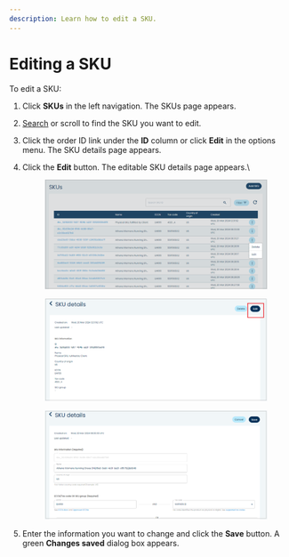 ```yaml
---
description: Learn how to edit a SKU.
---
```


# Editing a SKU

To edit a SKU:

1. Click **SKUs** in the left navigation. The SKUs page appears.
2. [Search](searching-for-skus.md) or scroll to find the SKU you want to edit.
3. Click the order ID link under the **ID** column or click **Edit** in the options menu. The SKU details page appears.
4.  Click the **Edit** button. The editable SKU details page appears.\


    <figure><img src="../../../../.gitbook/assets/1 Editing a SKU.png" alt=""><figcaption></figcaption></figure>

    <figure><img src="../../../../.gitbook/assets/2 Editing a SKU.png" alt=""><figcaption></figcaption></figure>

    <figure><img src="../../../../.gitbook/assets/3 Editing a SKU (1).png" alt=""><figcaption></figcaption></figure>
5. Enter the information you want to change and click the **Save** button. A green **Changes saved** dialog box appears.
